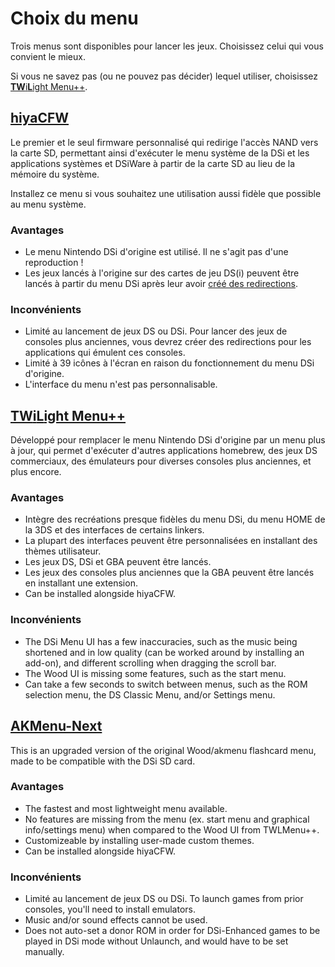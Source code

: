 # Choix du menu

Trois menus sont disponibles pour lancer les jeux. Choisissez celui qui vous convient le mieux.

Si vous ne savez pas (ou ne pouvez pas décider) lequel utiliser, choisissez [**TW**i**L**ight Menu++](#twilight-menu).

## [hiyaCFW](installing-unlaunch-and-hiyacfw.html)

Le premier et le seul firmware personnalisé qui redirige l'accès NAND vers la carte SD, permettant ainsi d'exécuter le menu système de la DSi et les applications systèmes et DSiWare à partir de la carte SD au lieu de la mémoire du système.

Installez ce menu si vous souhaitez une utilisation aussi fidèle que possible au menu système.

### Avantages

- Le menu Nintendo DSi d'origine est utilisé. Il ne s'agit pas d'une reproduction !
- Les jeux lancés à l'origine sur des cartes de jeu DS(i) peuvent être lancés à partir du menu DSi après leur avoir [créé des redirections](https://wiki.ds-homebrew.com/fr-FR/ds-index/forwarders).

### Inconvénients

- Limité au lancement de jeux DS ou DSi. Pour lancer des jeux de consoles plus anciennes, vous devrez créer des redirections pour les applications qui émulent ces consoles.
- Limité à 39 icônes à l'écran en raison du fonctionnement du menu DSi d'origine.
- L'interface du menu n'est pas personnalisable.

## [**TW**i**L**ight Menu++](installing-twilight-menu.html)

Développé pour remplacer le menu Nintendo DSi d'origine par un menu plus à jour, qui permet d'exécuter d'autres applications homebrew, des jeux DS commerciaux, des émulateurs pour diverses consoles plus anciennes, et plus encore.

### Avantages

- Intègre des recréations presque fidèles du menu DSi, du menu HOME de la 3DS et des interfaces de certains linkers.
- La plupart des interfaces peuvent être personnalisées en installant des thèmes utilisateur.
- Les jeux DS, DSi et GBA peuvent être lancés.
- Les jeux des consoles plus anciennes que la GBA peuvent être lancés en installant une extension.
- Can be installed alongside hiyaCFW.

### Inconvénients

- The DSi Menu UI has a few inaccuracies, such as the music being shortened and in low quality (can be worked around by installing an add-on), and different scrolling when dragging the scroll bar.
- The Wood UI is missing some features, such as the start menu.
- Can take a few seconds to switch between menus, such as the ROM selection menu, the DS Classic Menu, and/or Settings menu.

## [AKMenu-Next](installing-akmenu-next.html)

This is an upgraded version of the original Wood/akmenu flashcard menu, made to be compatible with the DSi SD card.

### Avantages

- The fastest and most lightweight menu available.
- No features are missing from the menu (ex. start menu and graphical info/settings menu) when compared to the Wood UI from TWLMenu++.
- Customizeable by installing user-made custom themes.
- Can be installed alongside hiyaCFW.

### Inconvénients

- Limité au lancement de jeux DS ou DSi. To launch games from prior consoles, you'll need to install emulators.
- Music and/or sound effects cannot be used.
- Does not auto-set a donor ROM in order for DSi-Enhanced games to be played in DSi mode without Unlaunch, and would have to be set manually.
